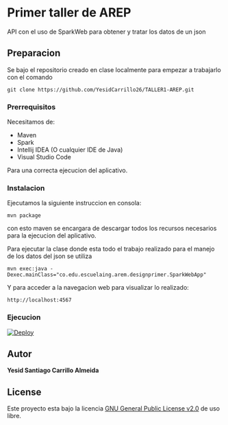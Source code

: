 # Primer taller de AREP

API con el uso de SparkWeb para obtener y tratar los datos de un json 

## Preparacion

Se bajo el repositorio creado en clase localmente para empezar a trabajarlo con el comando

```
git clone https://github.com/YesidCarrillo26/TALLER1-AREP.git
```


### Prerrequisitos

Necesitamos de:
* Maven
* Spark
* Intellij IDEA (O cualquier IDE de Java)
* Visual Studio Code

Para una correcta ejecucion del aplicativo.

### Instalacion

Ejecutamos la siguiente instruccion en consola:

```
mvn package
```

con esto maven se encargara de descargar todos los recursos necesarios para la ejecucion del aplicativo.

Para ejecutar la clase donde esta todo el trabajo realizado para el manejo de los datos del json se utiliza

```
mvn exec:java -Dexec.mainClass="co.edu.escuelaing.arem.designprimer.SparkWebApp"
```

Y para acceder a la navegacion web para visualizar lo realizado:

```
http://localhost:4567
```



### Ejecucion

[![Deploy](https://www.herokucdn.com/deploy/button.svg)](https://rocky-peak-32281.herokuapp.com)



## Autor

**Yesid Santiago Carrillo Almeida**


## License

Este proyecto esta bajo la licencia [GNU General Public License v2.0](https://github.com/ronis97/ARSW-T1/blob/master/LICENSE) de uso libre. 





